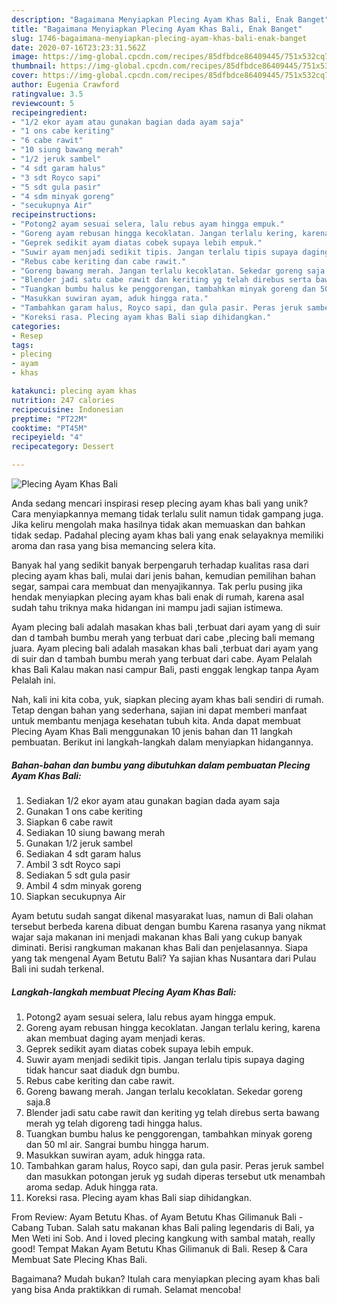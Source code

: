 ```yaml
---
description: "Bagaimana Menyiapkan Plecing Ayam Khas Bali, Enak Banget"
title: "Bagaimana Menyiapkan Plecing Ayam Khas Bali, Enak Banget"
slug: 1746-bagaimana-menyiapkan-plecing-ayam-khas-bali-enak-banget
date: 2020-07-16T23:23:31.562Z
image: https://img-global.cpcdn.com/recipes/85dfbdce86409445/751x532cq70/plecing-ayam-khas-bali-foto-resep-utama.jpg
thumbnail: https://img-global.cpcdn.com/recipes/85dfbdce86409445/751x532cq70/plecing-ayam-khas-bali-foto-resep-utama.jpg
cover: https://img-global.cpcdn.com/recipes/85dfbdce86409445/751x532cq70/plecing-ayam-khas-bali-foto-resep-utama.jpg
author: Eugenia Crawford
ratingvalue: 3.5
reviewcount: 5
recipeingredient:
- "1/2 ekor ayam atau gunakan bagian dada ayam saja"
- "1 ons cabe keriting"
- "6 cabe rawit"
- "10 siung bawang merah"
- "1/2 jeruk sambel"
- "4 sdt garam halus"
- "3 sdt Royco sapi"
- "5 sdt gula pasir"
- "4 sdm minyak goreng"
- "secukupnya Air"
recipeinstructions:
- "Potong2 ayam sesuai selera, lalu rebus ayam hingga empuk."
- "Goreng ayam rebusan hingga kecoklatan. Jangan terlalu kering, karena akan membuat daging ayam menjadi keras."
- "Geprek sedikit ayam diatas cobek supaya lebih empuk."
- "Suwir ayam menjadi sedikit tipis. Jangan terlalu tipis supaya daging tidak hancur saat diaduk dgn bumbu."
- "Rebus cabe keriting dan cabe rawit."
- "Goreng bawang merah. Jangan terlalu kecoklatan. Sekedar goreng saja.8"
- "Blender jadi satu cabe rawit dan keriting yg telah direbus serta bawang merah yg telah digoreng tadi hingga halus."
- "Tuangkan bumbu halus ke penggorengan, tambahkan minyak goreng dan 50 ml air. Sangrai bumbu hingga harum."
- "Masukkan suwiran ayam, aduk hingga rata."
- "Tambahkan garam halus, Royco sapi, dan gula pasir. Peras jeruk sambel dan masukkan potongan jeruk yg sudah diperas tersebut utk menambah aroma sedap. Aduk hingga rata."
- "Koreksi rasa. Plecing ayam khas Bali siap dihidangkan."
categories:
- Resep
tags:
- plecing
- ayam
- khas

katakunci: plecing ayam khas 
nutrition: 247 calories
recipecuisine: Indonesian
preptime: "PT22M"
cooktime: "PT45M"
recipeyield: "4"
recipecategory: Dessert

---
```



![Plecing Ayam Khas Bali](https://img-global.cpcdn.com/recipes/85dfbdce86409445/751x532cq70/plecing-ayam-khas-bali-foto-resep-utama.jpg)

Anda sedang mencari inspirasi resep plecing ayam khas bali yang unik? Cara menyiapkannya memang tidak terlalu sulit namun tidak gampang juga. Jika keliru mengolah maka hasilnya tidak akan memuaskan dan bahkan tidak sedap. Padahal plecing ayam khas bali yang enak selayaknya memiliki aroma dan rasa yang bisa memancing selera kita.

Banyak hal yang sedikit banyak berpengaruh terhadap kualitas rasa dari plecing ayam khas bali, mulai dari jenis bahan, kemudian pemilihan bahan segar, sampai cara membuat dan menyajikannya. Tak perlu pusing jika hendak menyiapkan plecing ayam khas bali enak di rumah, karena asal sudah tahu triknya maka hidangan ini mampu jadi sajian istimewa.

Ayam plecing bali adalah masakan khas bali ,terbuat dari ayam yang di suir dan d tambah bumbu merah yang terbuat dari cabe ,plecing bali memang juara. Ayam plecing bali adalah masakan khas bali ,terbuat dari ayam yang di suir dan d tambah bumbu merah yang terbuat dari cabe. Ayam Pelalah khas Bali Kalau makan nasi campur Bali, pasti enggak lengkap tanpa Ayam Pelalah ini.


Nah, kali ini kita coba, yuk, siapkan plecing ayam khas bali sendiri di rumah. Tetap dengan bahan yang sederhana, sajian ini dapat memberi manfaat untuk membantu menjaga kesehatan tubuh kita. Anda dapat membuat Plecing Ayam Khas Bali menggunakan 10 jenis bahan dan 11 langkah pembuatan. Berikut ini langkah-langkah dalam menyiapkan hidangannya.

<!--inarticleads1-->

##### Bahan-bahan dan bumbu yang dibutuhkan dalam pembuatan Plecing Ayam Khas Bali:

1. Sediakan 1/2 ekor ayam atau gunakan bagian dada ayam saja
1. Gunakan 1 ons cabe keriting
1. Siapkan 6 cabe rawit
1. Sediakan 10 siung bawang merah
1. Gunakan 1/2 jeruk sambel
1. Sediakan 4 sdt garam halus
1. Ambil 3 sdt Royco sapi
1. Sediakan 5 sdt gula pasir
1. Ambil 4 sdm minyak goreng
1. Siapkan secukupnya Air


Ayam betutu sudah sangat dikenal masyarakat luas, namun di Bali olahan tersebut berbeda karena dibuat dengan bumbu Karena rasanya yang nikmat wajar saja makanan ini menjadi makanan khas Bali yang cukup banyak diminati. Berisi rangkuman makanan khas Bali dan penjelasannya. Siapa yang tak mengenal Ayam Betutu Bali? Ya sajian khas Nusantara dari Pulau Bali ini sudah terkenal. 

<!--inarticleads2-->

##### Langkah-langkah membuat Plecing Ayam Khas Bali:

1. Potong2 ayam sesuai selera, lalu rebus ayam hingga empuk.
1. Goreng ayam rebusan hingga kecoklatan. Jangan terlalu kering, karena akan membuat daging ayam menjadi keras.
1. Geprek sedikit ayam diatas cobek supaya lebih empuk.
1. Suwir ayam menjadi sedikit tipis. Jangan terlalu tipis supaya daging tidak hancur saat diaduk dgn bumbu.
1. Rebus cabe keriting dan cabe rawit.
1. Goreng bawang merah. Jangan terlalu kecoklatan. Sekedar goreng saja.8
1. Blender jadi satu cabe rawit dan keriting yg telah direbus serta bawang merah yg telah digoreng tadi hingga halus.
1. Tuangkan bumbu halus ke penggorengan, tambahkan minyak goreng dan 50 ml air. Sangrai bumbu hingga harum.
1. Masukkan suwiran ayam, aduk hingga rata.
1. Tambahkan garam halus, Royco sapi, dan gula pasir. Peras jeruk sambel dan masukkan potongan jeruk yg sudah diperas tersebut utk menambah aroma sedap. Aduk hingga rata.
1. Koreksi rasa. Plecing ayam khas Bali siap dihidangkan.


From Review: Ayam Betutu Khas. of Ayam Betutu Khas Gilimanuk Bali - Cabang Tuban. Salah satu makanan khas Bali paling legendaris di Bali, ya Men Weti ini Sob. And i loved plecing kangkung with sambal matah, really good! Tempat Makan Ayam Betutu Khas Gilimanuk di Bali. Resep &amp; Cara Membuat Sate Plecing Khas Bali. 

Bagaimana? Mudah bukan? Itulah cara menyiapkan plecing ayam khas bali yang bisa Anda praktikkan di rumah. Selamat mencoba!
